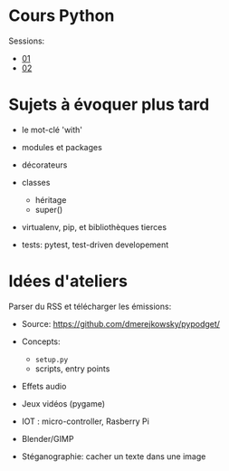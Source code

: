 # Cours Python

Sessions:

* [01](sessions/01.md)
* [02](sessions/02.md)

# Sujets à évoquer plus tard


* le mot-clé 'with'
* modules et packages
* décorateurs
* classes
    * héritage
    * super()

* virtualenv, pip, et bibliothèques tierces
* tests: pytest, test-driven developement

# Idées d'ateliers

Parser du RSS et télécharger les émissions:

  * Source: https://github.com/dmerejkowsky/pypodget/
  * Concepts:
     * `setup.py`
     * scripts, entry points

* Effets audio
* Jeux vidéos (pygame)
* IOT : micro-controller, Rasberry Pi
* Blender/GIMP
* Stéganographie: cacher un texte dans une image
